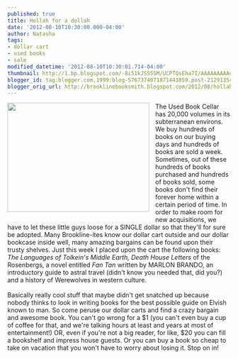 ```yaml
---
published: true
title: Hollah for a dollah
date: '2012-08-10T10:30:00.000-04:00'
author: Natasha
tags:
- dollar cart
- used books
- sale
modified_datetime: '2012-08-10T10:30:01.714-04:00'
thumbnail: http://1.bp.blogspot.com/-8i51kJS55SM/UCPTQsEha7I/AAAAAAAAAuk/Q8OmnfyEz8M/s72-c/dollarz.jpg
blogger_id: tag:blogger.com,1999:blog-5767374071871443859.post-2129135400093973067
blogger_orig_url: http://brooklinebooksmith.blogspot.com/2012/08/hollah-for-dollah.html
---
```


<div class="separator" style="clear: both; text-align: center;"><a href="http://1.bp.blogspot.com/-8i51kJS55SM/UCPTQsEha7I/AAAAAAAAAuk/Q8OmnfyEz8M/s1600/dollarz.jpg" imageanchor="1" style="clear: left; float: left; margin-bottom: 1em; margin-right: 1em;"><img border="0" height="246" src="http://1.bp.blogspot.com/-8i51kJS55SM/UCPTQsEha7I/AAAAAAAAAuk/Q8OmnfyEz8M/s320/dollarz.jpg" width="320" /></a></div>The Used Book Cellar has 20,000 volumes in its subterranean environs. We buy hundreds of books on our buying days and hundreds of books are sold a week. Sometimes, out of these hundreds of books purchased and hundreds of books sold, some books don't find their forever home within a certain period of time. In order to make room for new acquisitions, we have to let these little guys loose for a SINGLE dollar so that they'll for sure be adopted. Many Brookline-ites know our dollar cart outside and our dollar bookcase inside well, many amazing bargains can be found upon their trusty shelves. Just this week I placed upon the cart the following books: <i>The Languages of Tolkein's Middle Earth, Death House Letters </i>of the Rosenbergs, a novel entitled <i>Fan Tan</i>&nbsp;written by MARLON BRANDO, an introductory guide to astral travel (didn't know you needed that, did you?) and a history of Werewolves in western culture.<br /><br />Basically really cool stuff that maybe didn't get snatched up because nobody thinks to look in writing books for the best possible guide on Elvish known to man. So come peruse our dollar carts and find a crazy bargain and awesome book. You can't go wrong for a $1 (you can't even buy a cup of coffee for that, and we're talking hours at least and years at most of entertainment!) OR, even if you're not a big reader, for like, $20 you can fill a bookshelf and impress house guests. Or you can buy a book so cheap to take on vacation that you won't have to worry about losing it. Stop on in!